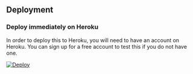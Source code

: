 ## Deployment

### Deploy immediately on Heroku

In order to deploy this to Heroku, you will need to have an account on Heroku.  You can sign up for a free account to 
test this if you do not have one.

[![Deploy](https://www.herokucdn.com/deploy/button.svg)](https://heroku.com/deploy?template=https://github.com/mike-clover-com/remote-pay-cloud-examples/tree/master/remote-pay-cloud-pos-react)